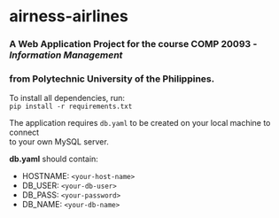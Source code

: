 # airness-airlines

### A Web Application Project for the course **COMP 20093** - *Information Management* 
### from Polytechnic University of the Philippines.

To install all dependencies, run:  
`pip install -r requirements.txt`

The application requires `db.yaml` to be created on your local machine to connect  
to your own MySQL server. 

**db.yaml** should contain:
- HOSTNAME: `<your-host-name>`
- DB_USER: `<your-db-user>`
- DB_PASS: `<your-password>`
- DB_NAME: `<your-db-name>`
